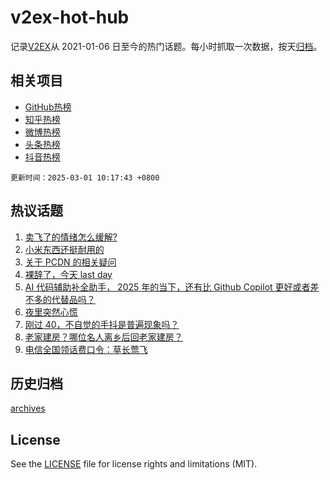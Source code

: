 # v2ex-hot-hub

 记录[V2EX](https://www.v2ex.com/)从 2021-01-06 日至今的热门话题。每小时抓取一次数据，按天[归档](archives)。
 
 ## 相关项目

- [GitHub热榜](https://github.com/it985/github-hot-hub)
- [知乎热榜](https://github.com/it985/zhihu-hot-hub)
- [微博热榜](https://github.com/it985/weibo-hot-hub)
- [头条热榜](https://github.com/it985/toutiao-hot-hub)
- [抖音热榜](https://github.com/it985/douyin-hot-hub)


 `更新时间：2025-03-01 10:17:43 +0800`

## 热议话题

1. [卖飞了的情绪怎么缓解?](https://www.v2ex.com/t/1114843)
1. [小米东西还挺耐用的](https://www.v2ex.com/t/1114903)
1. [关于 PCDN 的相关疑问](https://www.v2ex.com/t/1114850)
1. [裸辞了，今天 last day](https://www.v2ex.com/t/1114935)
1. [AI 代码辅助补全助手， 2025 年的当下，还有比 Github Copilot 更好或者差不多的代替品吗？](https://www.v2ex.com/t/1114827)
1. [夜里突然心慌](https://www.v2ex.com/t/1114831)
1. [刚过 40，不自觉的手抖是普遍现象吗？](https://www.v2ex.com/t/1114845)
1. [老家建房？哪位名人离乡后回老家建房？](https://www.v2ex.com/t/1114881)
1. [电信全国领话费口令：草长莺飞](https://www.v2ex.com/t/1114890)

## 历史归档

[archives](archives)

## License

See the [LICENSE](LICENSE) file for license rights and limitations (MIT).
